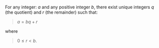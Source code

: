 For any integer: 
$a$ and any positive integer $b$, there exist unique integers $q$ (the quotient) and $r$ (the remainder) such that:

> $a=bq+r$

where 

> $0≤r<b$.